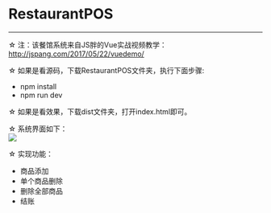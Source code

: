 # RestaurantPOS
------
☆ 注：该餐馆系统来自JS胖的Vue实战视频教学：<a href="http://jspang.com/2017/05/22/vuedemo/">http://jspang.com/2017/05/22/vuedemo/</a>

☆ 如果是看源码，下载RestaurantPOS文件夹，执行下面步骤:
 - npm install
 - npm run dev

☆ 如果是看效果，下载dist文件夹，打开index.html即可。

☆ 系统界面如下：<br/>
![](http://7xjyw1.com1.z0.glb.clouddn.com/20170604102222.jpg)

☆ 实现功能：
 - 商品添加
 - 单个商品删除
 - 删除全部商品
 - 结账

